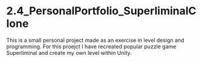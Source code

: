 # 2.4_PersonalPortfolio_SuperliminalClone
This is a small personal project made as an exercise in level design and programming.
For this proejct I have recreated popular puzzle game Superliminal and create my own level within Unity.
